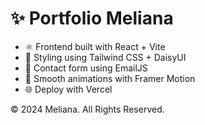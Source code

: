 # ✨ Portfolio Meliana

- ⚛️ Frontend built with React + Vite
- 🎨 Styling using Tailwind CSS + DaisyUI
- 💌 Contact form using EmailJS
- 🎥 Smooth animations with Framer Motion
- 🌐 Deploy with Vercel

© 2024 Meliana. All Rights Reserved.
